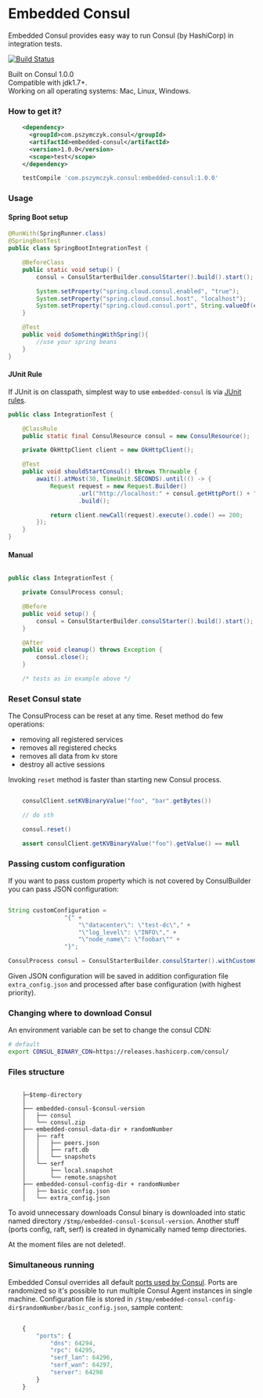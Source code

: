 # Embedded Consul

Embedded Consul provides easy way to run Consul (by HashiCorp) in integration tests.

[![Build Status](https://travis-ci.org/pszymczyk/embedded-consul.svg?branch=master)](https://travis-ci.org/pszymczyk/embedded-consul)


Built on Consul 1.0.0 <br />
Compatible with jdk1.7+. <br />
Working on all operating systems: Mac, Linux, Windows.

### How to get it?

``` xml
    <dependency>
      <groupId>com.pszymczyk.consul</groupId>
      <artifactId>embedded-consul</artifactId>
      <version>1.0.0</version>
      <scope>test</scope>
    </dependency>
```

``` groovy
    testCompile 'com.pszymczyk.consul:embedded-consul:1.0.0'
```

### Usage
#### Spring Boot setup

``` java
@RunWith(SpringRunner.class)
@SpringBootTest
public class SpringBootIntegrationTest {

    @BeforeClass
    public static void setup() {
        consul = ConsulStarterBuilder.consulStarter().build().start();

        System.setProperty("spring.cloud.consul.enabled", "true");
        System.setProperty("spring.cloud.consul.host", "localhost");
        System.setProperty("spring.cloud.consul.port", String.valueOf(consul.getHttpPort()));
    }

    @Test
    public void doSomethingWithSpring(){
        //use your spring beans
    }    
}
```

#### JUnit Rule

If JUnit is on classpath, simplest way to use `embedded-consul` is via
[JUnit rules](https://github.com/junit-team/junit4/wiki/Rules).

``` java
public class IntegrationTest {

    @ClassRule
    public static final ConsulResource consul = new ConsulResource();

    private OkHttpClient client = new OkHttpClient();

    @Test
    public void shouldStartConsul() throws Throwable {
        await().atMost(30, TimeUnit.SECONDS).until(() -> {
            Request request = new Request.Builder()
                    .url("http://localhost:" + consul.getHttpPort() + "/v1/agent/self")
                    .build();

            return client.newCall(request).execute().code() == 200;
        });
    }
}
```

#### Manual
``` java

public class IntegrationTest {

    private ConsulProcess consul;

    @Before
    public void setup() {
        consul = ConsulStarterBuilder.consulStarter().build().start();
    }

    @After
    public void cleanup() throws Exception {
        consul.close();
    }

    /* tests as in example above */
```

### Reset Consul state

The ConsulProcess can be reset at any time. Reset method do few operations:
- removing all registered services
- removes all registered checks
- removes all data from kv store
- destroy all active sessions

Invoking `reset` method is faster than starting new Consul process.

```java

    consulClient.setKVBinaryValue("foo", "bar".getBytes())

    // do sth

    consul.reset()

    assert consulClient.getKVBinaryValue("foo").getValue() == null
```

### Passing custom configuration

If you want to pass custom property which is not covered by ConsulBuilder you can pass JSON configuration:

```java

String customConfiguration =
                "{" +
                    "\"datacenter\": \"test-dc\"," +                    
                    "\"log_level\": \"INFO\"," +
                    "\"node_name\": \"foobar\"" +
                "}";

ConsulProcess consul = ConsulStarterBuilder.consulStarter().withCustomConfig(customConfiguration).build().start();    

```

Given JSON configuration will be saved in addition configuration file `extra_config.json` and processed after base
configuration (with highest priority).

### Changing where to download Consul

An environment variable can be set to change the consul CDN:

```bash
# default
export CONSUL_BINARY_CDN=https://releases.hashicorp.com/consul/
```

### Files structure

```

    ├─$temp-directory
    │ 
    ├── embedded-consul-$consul-version
    │   ├── consul
    │   └── consul.zip
    ├── embedded-consul-data-dir + randomNumber
    │   ├── raft
    │   │   ├── peers.json
    │   │   ├── raft.db
    │   │   └── snapshots
    │   └── serf
    │       ├── local.snapshot
    │       └── remote.snapshot
    ├── embedded-consul-config-dir + randomNumber
    │   ├── basic_config.json   
    │   └── extra_config.json
```

To avoid unnecessary downloads Consul binary is downloaded into static named directory `/$tmp/embedded-consul-$consul-version`.
Another stuff (ports config, raft, serf) is created in dynamically named temp directories.

At the moment files are not deleted!.

### Simultaneous running

Embedded Consul overrides all default [ports used by Consul](https://www.consul.io/docs/agent/options.html#ports).
Ports are randomized so it's possible to run multiple Consul Agent instances in single machine.
Configuration file is stored in `/$tmp/embedded-consul-config-dir$randomNumber/basic_config.json`, sample content:

```javascript

    {
        "ports": {
            "dns": 64294,
            "rpc": 64295,
            "serf_lan": 64296,
            "serf_wan": 64297,
            "server": 64298
        }
    }

```

